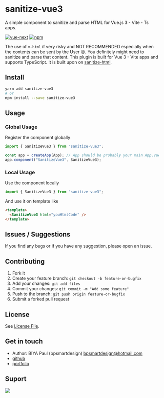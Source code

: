 # sanitize-vue3

A simple component to sanitize and parse HTML for Vue.js 3 - Vite - Ts apps.

[![vue-next](https://img.shields.io/badge/vue-next-brightgreen.svg)](https://github.com/vuejs/vue-next) [![npm](https://img.shields.io/npm/v/sanitize-vue3.svg?style=flat-square)](https://npmjs.org/package/sanitize-vue3)

The use of `v-html` if very risky and NOT RECOMMENDED especially when the contents can be sent by the User 😕. You definitely might need to sanitize and parse that content. This plugin is built for Vue 3 - Vite apps and supports TypeScript. It is built upon on [sanitize-html](https://github.com/punkave/sanitize-html).

## Install

```bash
yarn add sanitize-vue3
# or
npm install --save sanitize-vue3
```

## Usage

### Global Usage

Register the component globally

```js
import { SanitizeVue3 } from "sanitize-vue3";

const app = createApp(App); // App should be probably your main App.vue component or something else
app.component("SanitizeVue3", SanitizeVue3);
```

### Local Usage

Use the component locally

```js
import { SanitizeVue3 } from "sanitize-vue3";
```

And use it on template like

```html
<template>
  <SanitizeVue3 html="youHtmlCode" />
</template>
```

## Issues / Suggestions

If you find any bugs or if you have any suggestion, please open an issue.

## Contributing

1. Fork it
2. Create your feature branch: `git checkout -b feature-or-bugfix`
3. Add your changes: `git add files`
4. Commit your changes: `git commit -m "Add some feature"`
5. Push to the branch: `git push origin feature-or-bugfix`
6. Submit a forked pull request

## License

See [License File](LICENSE.md).

## Get in touch

- Author:  BIYA Paul (bpsmartdesign) <bpsmartdesign@hotmail.com>
- [github](https://github.com/bpsmartdesign)
- [portfolio](https://bpsmartdesign.netlify.app)

## Suport

<a href="https://www.buymeacoffee.com/bpsmartdesign">
  <img src="https://img.buymeacoffee.com/button-api/?text=Buy me a Sandwitch 😉&emoji=🥪&slug=bpsmartdesign&button_colour=5F7FFF&font_colour=ffffff&font_family=Inter&outline_colour=000000&coffee_colour=FFDD00" />
</a>